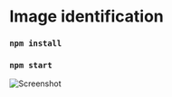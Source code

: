 # Image identification

### `npm install`

### `npm start`

![Screenshot](/src/other/screenshot.png)
